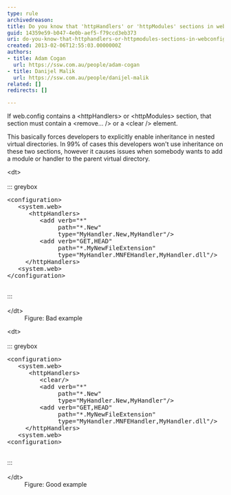 ```yaml
---
type: rule
archivedreason: 
title: Do you know that 'httpHandlers' or 'httpModules' sections in web.config must contain a 'remove' or 'clear' element?
guid: 14359e59-b047-4e0b-aef5-f79ccd3eb373
uri: do-you-know-that-httphandlers-or-httpmodules-sections-in-webconfig-must-contain-a-remove-or-clear-element
created: 2013-02-06T12:55:03.0000000Z
authors:
- title: Adam Cogan
  url: https://ssw.com.au/people/adam-cogan
- title: Danijel Malik
  url: https://ssw.com.au/people/danijel-malik
related: []
redirects: []

---
```


If web.config contains a &lt;httpHandlers&gt; or &lt;httpModules&gt; section, that section must contain a &lt;remove... /&gt; or a &lt;clear /&gt; element.

This basically forces developers to explicitly enable inheritance in nested virtual directories. In 99% of cases this developers won't use inheritance on these two sections, however it causes issues when somebody wants to add a module or handler to the parent virtual directory.

<!--endintro-->
<dl class="badImage">&lt;dt&gt;<br><br>::: greybox<br><pre>&lt;configuration&gt;
   &lt;system.web&gt;
      &lt;httpHandlers&gt;
         &lt;add verb=&quot;*&quot; 
              path=&quot;*.New&quot; 
              type=&quot;MyHandler.New,MyHandler&quot;/&gt;
         &lt;add verb=&quot;GET,HEAD&quot; 
              path=&quot;*.MyNewFileExtension&quot; 
              type=&quot;MyHandler.MNFEHandler,MyHandler.dll&quot;/&gt;
     &lt;/httpHandlers&gt;
   &lt;system.web&gt;
&lt;/configuration&gt;
</pre><br>:::<br><br>&lt;/dt&gt;<dd>Figure&#58; Bad example</dd></dl><dl class="goodImage">&lt;dt&gt;<br><br>::: greybox<br><pre>&lt;configuration&gt;
   &lt;system.web&gt;
      &lt;httpHandlers&gt;
         &lt;clear/&gt;
         &lt;add verb=&quot;*&quot; 
              path=&quot;*.New&quot; 
              type=&quot;MyHandler.New,MyHandler&quot;/&gt;
         &lt;add verb=&quot;GET,HEAD&quot; 
              path=&quot;*.MyNewFileExtension&quot; 
              type=&quot;MyHandler.MNFEHandler,MyHandler.dll&quot;/&gt;
     &lt;/httpHandlers&gt;
   &lt;system.web&gt;
&lt;configuration&gt;
</pre><br>:::<br><br>
   &lt;/dt&gt;<dd>Figure&#58; Good example</dd></dl>
